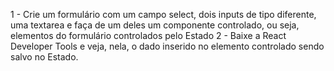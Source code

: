 1 - Crie um formulário com um campo select, dois inputs de tipo diferente, uma textarea e faça de um deles um componente controlado, ou seja, elementos do formulário controlados pelo Estado
2 - Baixe a React Developer Tools e veja, nela, o dado inserido no elemento controlado sendo salvo no Estado.